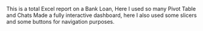 This is a total Excel report on a Bank Loan, 
Here  I used so many Pivot Table and Chats
Made a fully interactive dashboard, here I also used some 
slicers and some buttons for navigation purposes.
